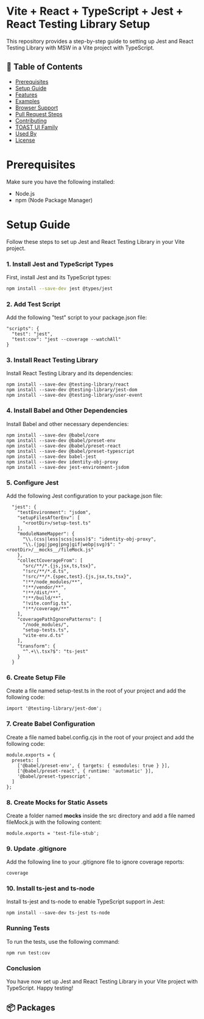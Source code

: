 # Vite + React + TypeScript + Jest + React Testing Library Setup

This repository provides a step-by-step guide to setting up Jest and React Testing Library with MSW in a Vite project with TypeScript.

## 🚩 Table of Contents

- [Prerequisites](#-prerequisites)
- [Setup Guide](#-setup-guide)
- [Features](#-features)
- [Examples](#-examples)
- [Browser Support](#-browser-support)
- [Pull Request Steps](#-pull-request-steps)
- [Contributing](#-contributing)
- [TOAST UI Family](#-toast-ui-family)
- [Used By](#-used-by)
- [License](#-license)

# Prerequisites

Make sure you have the following installed:

- Node.js
- npm (Node Package Manager)

# Setup Guide

Follow these steps to set up Jest and React Testing Library in your Vite project.

### 1. Install Jest and TypeScript Types

First, install Jest and its TypeScript types:

```bash
npm install --save-dev jest @types/jest
```

### 2. Add Test Script

Add the following "test" script to your package.json file:

```
"scripts": {
  "test": "jest",
  "test:cov": "jest --coverage --watchAll"
}
```

### 3. Install React Testing Library

Install React Testing Library and its dependencies:

```
npm install --save-dev @testing-library/react
npm install --save-dev @testing-library/jest-dom
npm install --save-dev @testing-library/user-event
```

### 4. Install Babel and Other Dependencies

Install Babel and other necessary dependencies:

```
npm install --save-dev @babel/core
npm install --save-dev @babel/preset-env
npm install --save-dev @babel/preset-react
npm install --save-dev @babel/preset-typescript
npm install --save-dev babel-jest
npm install --save-dev identity-obj-proxy
npm install --save-dev jest-environment-jsdom
```

### 5. Configure Jest

Add the following Jest configuration to your package.json file:

```
  "jest": {
    "testEnvironment": "jsdom",
    "setupFilesAfterEnv": [
      "<rootDir>/setup-test.ts"
    ],
    "moduleNameMapper": {
      "\\.(css|less|scss|sass)$": "identity-obj-proxy",
      "\\.(jpg|jpeg|png|gif|webp|svg)$": "<rootDir>/__mocks__/fileMock.js"
    },
    "collectCoverageFrom": [
      "src/**/*.{js,jsx,ts,tsx}",
      "!src/**/*.d.ts",
      "!src/**/*.{spec,test}.{js,jsx,ts,tsx}",
      "!**/node_modules/**",
      "!**/vendor/**",
      "!**/dist/**",
      "!**/build/**",
      "!vite.config.ts",
      "!**/coverage/**"
    ],
    "coveragePathIgnorePatterns": [
      "/node_modules/",
      "setup-tests.ts",
      "vite-env.d.ts"
    ],
    "transform": {
      "^.+\\.tsx?$": "ts-jest"
    }
  }
```

### 6. Create Setup File

Create a file named setup-test.ts in the root of your project and add the following code:

```
import '@testing-library/jest-dom';
```

### 7. Create Babel Configuration

Create a file named babel.config.cjs in the root of your project and add the following code:

```
module.exports = {
  presets: [
    ['@babel/preset-env', { targets: { esmodules: true } }],
    ['@babel/preset-react', { runtime: 'automatic' }],
    '@babel/preset-typescript',
  ]
};
```

### 8. Create Mocks for Static Assets

Create a folder named __mocks__ inside the src directory and add a file named fileMock.js with the following content:

```
module.exports = 'test-file-stub';
```

### 9. Update .gitignore

Add the following line to your .gitignore file to ignore coverage reports:

```
coverage
```

### 10. Install ts-jest and ts-node

Install ts-jest and ts-node to enable TypeScript support in Jest:

```
npm install --save-dev ts-jest ts-node
```

### Running Tests

To run the tests, use the following command:

```
npm run test:cov
```

### Conclusion

You have now set up Jest and React Testing Library in your Vite project with TypeScript. Happy testing!

## 📦 Packages
